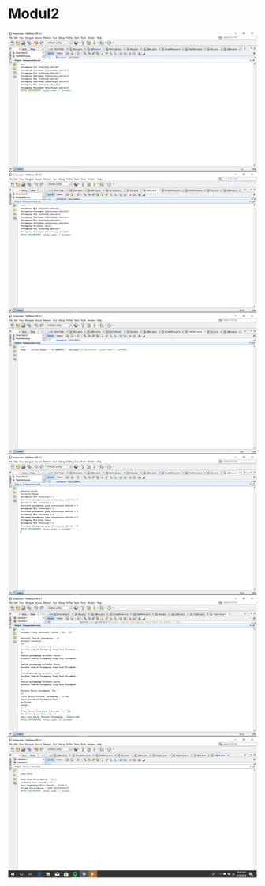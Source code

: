 # Modul2
![alt text](https://github.com/TheNuee/Modul2/blob/master/Screenshot%20(17).png)
![alt text](https://github.com/TheNuee/Modul2/blob/master/Screenshot%20(18).png)
![alt text](https://github.com/TheNuee/Modul2/blob/master/Screenshot%20(19).png)
![alt text](https://github.com/TheNuee/Modul2/blob/master/Screenshot%20(20).png)
![alt text](https://github.com/TheNuee/Modul2/blob/master/Screenshot%20(21).png)
![alt text](https://github.com/TheNuee/Modul2/blob/master/Screenshot%20(22).png)
